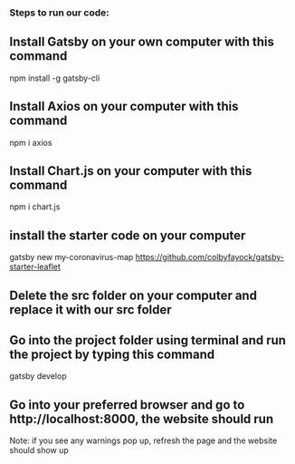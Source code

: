 ### Steps to run our code: ###
  
## Install Gatsby on your own computer with this command<br>
npm install -g gatsby-cli <br>
## Install Axios on your computer with this command<br>
npm i axios <br>
## Install Chart.js on your computer with this command
npm i chart.js <br>
## install the starter code on your computer<br>
gatsby new my-coronavirus-map https://github.com/colbyfayock/gatsby-starter-leaflet <br>
## Delete the src folder on your computer and replace it with our src folder <br>
## Go into the project folder using terminal and run the project by typing this command
gatsby develop
## Go into your preferred browser and go to http://localhost:8000, the website should run
Note: if you see any warnings pop up, refresh the page and the website should show up

